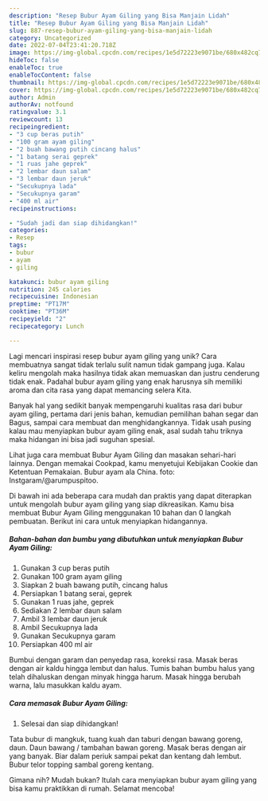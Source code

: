 ```yaml
---
description: "Resep Bubur Ayam Giling yang Bisa Manjain Lidah"
title: "Resep Bubur Ayam Giling yang Bisa Manjain Lidah"
slug: 887-resep-bubur-ayam-giling-yang-bisa-manjain-lidah
category: Uncategorized
date: 2022-07-04T23:41:20.718Z
image: https://img-global.cpcdn.com/recipes/1e5d72223e9071be/680x482cq70/bubur-ayam-giling-foto-resep-utama.jpg
hideToc: false
enableToc: true
enableTocContent: false
thumbnail: https://img-global.cpcdn.com/recipes/1e5d72223e9071be/680x482cq70/bubur-ayam-giling-foto-resep-utama.jpg
cover: https://img-global.cpcdn.com/recipes/1e5d72223e9071be/680x482cq70/bubur-ayam-giling-foto-resep-utama.jpg
author: Admin
authorAv: notfound
ratingvalue: 3.1
reviewcount: 13
recipeingredient:
- "3 cup beras putih"
- "100 gram ayam giling"
- "2 buah bawang putih cincang halus"
- "1 batang serai geprek"
- "1 ruas jahe geprek"
- "2 lembar daun salam"
- "3 lembar daun jeruk"
- "Secukupnya lada"
- "Secukupnya garam"
- "400 ml air"
recipeinstructions:

- "Sudah jadi dan siap dihidangkan!"
categories:
- Resep
tags:
- bubur
- ayam
- giling

katakunci: bubur ayam giling 
nutrition: 245 calories
recipecuisine: Indonesian
preptime: "PT17M"
cooktime: "PT36M"
recipeyield: "2"
recipecategory: Lunch

---
```





Lagi mencari inspirasi resep bubur ayam giling yang unik? Cara membuatnya sangat tidak terlalu sulit namun tidak gampang juga. Kalau keliru mengolah maka hasilnya tidak akan memuaskan dan justru cenderung tidak enak. Padahal bubur ayam giling yang enak harusnya sih memiliki aroma dan cita rasa yang dapat memancing selera Kita.





Banyak hal yang sedikit banyak mempengaruhi kualitas rasa dari bubur ayam giling, pertama dari jenis bahan, kemudian pemilihan bahan segar dan Bagus, sampai cara membuat dan menghidangkannya. Tidak usah pusing kalau mau menyiapkan bubur ayam giling enak,      asal sudah tahu triknya maka hidangan ini bisa jadi suguhan spesial.














Lihat juga cara membuat Bubur Ayam Giling dan masakan sehari-hari lainnya. Dengan memakai Cookpad, kamu menyetujui Kebijakan Cookie dan Ketentuan Pemakaian. Bubur ayam ala China. foto: Instgaram/@arumpuspitoo.






Di bawah ini ada beberapa cara mudah dan praktis yang dapat diterapkan untuk mengolah bubur ayam giling yang siap dikreasikan. Kamu bisa membuat Bubur Ayam Giling menggunakan 10 bahan dan 0 langkah pembuatan. Berikut ini cara untuk menyiapkan hidangannya.

<!--inarticleads1-->

##### Bahan-bahan dan bumbu yang dibutuhkan untuk menyiapkan Bubur Ayam Giling:

1. Gunakan 3 cup beras putih
1. Gunakan 100 gram ayam giling
1. Siapkan 2 buah bawang putih, cincang halus
1. Persiapkan 1 batang serai, geprek
1. Gunakan 1 ruas jahe, geprek
1. Sediakan 2 lembar daun salam
1. Ambil 3 lembar daun jeruk
1. Ambil Secukupnya lada
1. Gunakan Secukupnya garam
1. Persiapkan 400 ml air


Bumbui dengan garam dan penyedap rasa, koreksi rasa. Masak beras dengan air kaldu hingga lembut dan halus. Tumis bahan bumbu halus yang telah dihaluskan dengan minyak hingga harum. Masak hingga berubah warna, lalu masukkan kaldu ayam. 

<!--inarticleads2-->

##### Cara memasak Bubur Ayam Giling:


1. Selesai dan siap dihidangkan!

Tata bubur di mangkuk, tuang kuah dan taburi dengan bawang goreng, daun. Daun bawang / tambahan bawan goreng. Masak beras dengan air yang banyak. Biar dalam periuk sampai pekat dan kentang dah lembut. Bubur telor topping sambal goreng kentang. 

Gimana nih? Mudah bukan? Itulah cara menyiapkan bubur ayam giling yang bisa kamu praktikkan di rumah. Selamat mencoba!
